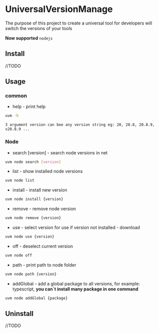 # UniversalVersionManage

The purpose of this project to create a universal tool for developers will switch the versions of your tools

**Now supported** `nodejs`

## Install

//TODO


## Usage

### common 
 - help - print help 
```bash
uvm -h 
```

`3 argument version can bee any version string eg: 20, 20.8, 20.8.9, v20.8.9 ...`

### Node 

- search [version] - search node versions in net
```bash
uvm node search [version]
```

- list - show installed node versions
```bash
uvm node list
```

- install - install new version
```bash
uvm node install {version}
```

- remove - remove node version
```bash
uvm node remove {version}
```

- use - select version for use if version not installed - download 
```bash
uvm node use {version}
```

- off - deselect current version 
```bash
uvm node off
```

- path - print path to node folder
```bash
uvm node path {version}
```

- addGlobal - add a global package to all versions, for example: typescript, **you can`t install many package in one command**
```bash
uvm node addGlobal {package}
```


## Uninstall

//TODO